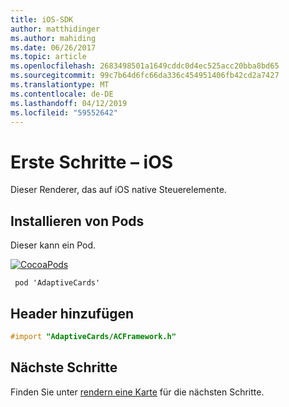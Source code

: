 ```yaml
---
title: iOS-SDK
author: matthidinger
ms.author: mahiding
ms.date: 06/26/2017
ms.topic: article
ms.openlocfilehash: 2683498501a1649cddc0d4ec525acc20bba8bd65
ms.sourcegitcommit: 99c7b64d6fc66da336c454951406fb42cd2a7427
ms.translationtype: MT
ms.contentlocale: de-DE
ms.lasthandoff: 04/12/2019
ms.locfileid: "59552642"
---
```

# <a name="getting-started---ios"></a>Erste Schritte – iOS

Dieser Renderer, das auf iOS native Steuerelemente.

## <a name="install-pod"></a>Installieren von Pods

Dieser kann ein Pod.

[![CocoaPods](https://img.shields.io/cocoapods/v/AdaptiveCards.svg)](https://cocoapods.org/pods/AdaptiveCards)

```console
 pod 'AdaptiveCards'
```

## <a name="add-header"></a>Header hinzufügen

```objective-c
#import "AdaptiveCards/ACFramework.h"
```

## <a name="next-steps"></a>Nächste Schritte

Finden Sie unter [rendern eine Karte](render-a-card.md) für die nächsten Schritte.